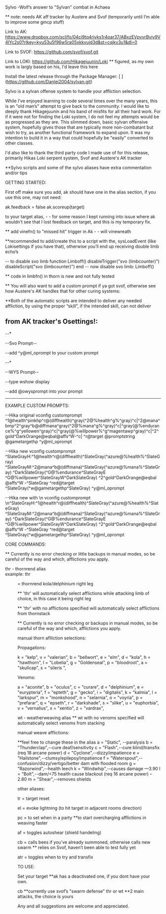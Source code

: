Sylvo -Wolf’s answer to "Sylvan" combat in Achaea

** note: needs AK aff tracker by Austere and Svof (temporarily until I’m able to improve some gmcp stuff)

Link to AK: https://www.dropbox.com/scl/fo/04ci9tq4rivks1r4oar37/ABxzEVpvvrBvjv9V4IYc2s0?rlkey=kyu53u5f96w5ra05xkkvujd3d&st=cqjkv3u1&dl=0

Link to SVOF: https://github.com/svof/svof.git

Link to LOKI: https://github.com/Hikagejuunin/Loki
** figured, as my own work is largly based on his, I'd leave this here


Install the latest release through the Package Manager:
[
[
](https://github.com/Danlei2004/sylvan.git)](https://github.com/Danlei2004/sylvan.git)

Sylvo is a sylvan offense system to handle your affliction selection.

While I’ve enjoyed learning to code several times over the many years, this is an "old man’s" attempt to give back to the community. I would like to deeply thank Hikagejuunin and his band of misfits for all their hard work. For if it were not for finding the Loki system, I do not feel my attempts would be as progressed as they are. This slimmed down, basic sylvan offensive system, hopefully gives those that are typically more non-combatant but wish to try, as another functional framework to expand upon. It was my intention to build it in a way that could hopefully be "easily" converted to other classes.

I'd also like to thank the third party code I made use of for this release, primarily Hikas Loki serpent system, Svof and Austere's AK tracker

**Sylvo scripts and some of the sylvo aliases have extra commentation and/or tips

GETTING STARTED:

First off make sure you add, ak should have one in the alias section, if you use this one, may not need: 

ak.feedback = false
ak.scoreup(target)

to your target alias, - -  for some reason I kept running into issue where ak wouldn’t see that I lost feedback on target, and this is my temporary fix.

** add vinefn() to "missed hit" trigger in Ak - - will vinewreath 

**recommended to add/create this to a script with the, sysLoadEvent (like Lokisettings if you have that), otherwise you’ll end up receiving double limb echo’s

-- to disable svo limb
function Limboff()
  disableTrigger("svo (limbcounter)")
  disableScript("svo (limbcounter)")
end
-- now disable svo limb:
Limboff()

** code in limbfn() in thorn is new and not fully tested

** You will also want to add a custom prompt if ya got svof, otherwise see how Austere's AK handles that for other curing systems:

**Both of the automatic scripts are intended to deliver any needed affliction, by using the proper “skill”, if the intended skill, can not deliver 

from AK tracker's Osettings!:
----------------------------------------------------------------------------------------------------------------------

--*

--Svo Prompt--

--add ^y@ml_oprompt to your custom prompt

--*


--WYS Prompt--

--type wshow display

--add @owysprompt into your prompt

-----------------------------------------------------------------------------------------------------------------------

EXAMPLE CUSTOM PROMPTS:

--Hika original
vconfig customprompt ^1@health^pinkhp^r@(diffhealth)^gray(^2@%health^g%^gray)^c|^2@mana^bmp^2^gray^b@diffmana^gray(^2@%mana^g%^gray)^c|^gray(@%endurance%^g^yellowen^gray)^c|^gray(@%willpower%^g^magentawp^gray)^c|^2^gold^DarkOrange@eqbal@affs^W-^c| ^r@target @promptstring @gametargethp ^y@ml_oprompt

--Hika new
vconfig customprompt ^SlateGrayH:^1@health^r@(diffhealth)^SlateGray(^azure@%health%^SlateGray) ^SlateGrayM:^2@mana^b@(diffmana)^SlateGray(^azure@%mana%^SlateGray) ^DarkSlateGray(^G@%endurance^SlateGrayE ^G@%willpower^SlateGrayW^DarkSlateGray) ^2^gold^DarkOrange@eqbal @affs^W -^SlateGray ^red@target ^SlateGray(^w@gametargethp^SlateGray) ^y@ml_oprompt

--Hika new with \n
vconfig customprompt \n^SlateGrayH:^1@health^r@(diffhealth)^SlateGray(^azure@%health%^SlateGray) ^SlateGrayM:^2@mana^b@(diffmana)^SlateGray(^azure@%mana%^SlateGray) ^DarkSlateGray(^G@%endurance^SlateGrayE ^G@%willpower^SlateGrayW^DarkSlateGray) ^2^gold^DarkOrange@eqbal @affs^W -^SlateGray ^red@target ^SlateGray(^w@gametargethp^SlateGray) ^y@ml_oprompt


CORE COMMANDS:

** Currently is no error checking or little backups  in manual modes, so be careful of the way and which, afflictions you apply.

thr<xx> <xx> - thornrend alias             
  example: thr<dd> <rl> = thornrend kola/delphinium right leg

** 'thr<rl>' will automatically select afflictions while attacking limb of choice, in this case it being right leg

** 'thr' with no afflictions specified will automatically select afflictions from thornstack

** Currently is no error checking or backups  in manual modes, so be careful of the way and which, afflictions you apply.

manual thorn aflliction selections:

Propagations:

k = "kelp",
v = "valerian",
b = "bellwort",
e = "elm",
d = "kola",
h = "hawthorn",
l = "Lobelia",
g = "Goldenseal",
p = "bloodroot", 
a = "skullcap",
s = "sileris ",

Venoms:

a = "aconite",
b = "oculus",
c = "curare",
d = "delphinium",
e = "eurypteria",
f = "epteth",
g = "gecko",
i = "digitalis",
k = "kalmia",
l = "larkspur",
m = "monkshood",
n = "selarnia",
o = "voyria",
p = "prefarar",
q = "epseth",
r = "darkshade",
s = "slike",
u = "euphorbia",
v = "vernalius",
x = "xentio",
z = "vardrax",

wt<xx> - weatherweaving alias
** wt with no venoms specified will automatically select venoms from stacking
  

manual weave afflictions:

**feel free to change these in the alias
a = "Static", --paralysis 
b = "Thunderclap",--cure deaf/sensitivity
c = "Flash",--cure blind/transfix (req 18 arcane power) 
d = "Cyclone",--dizzy/impatience 
e = "Hailstone",--clumsy/epilepsy/impatience
f = "Waterspout",--confusion/dizzy/vertigo/better dam with flooded room
g = "Razorwind",--health leech 
k = "Windwhip",--causes damage —3.90
l = "Bolt",--dam/<75 health cause blackout (req 16 arcane power) –2.80
m = "Shear",--removes shields


other aliases:
  

tr = target reset

el <direction> = evoke lightning (to hit target in adjacent rooms direction)

pc = to set when in a party **to start overcharging afflictions in weaving faster

af = toggles autoshear (shield handeling)

cb = calls bees if you’ve already summoned, otherwise calls new swarm ** relies on Svof, haven’t been able to test fully yet

atr = toggles when to try and transfix

TO USE:

Set your target **ak has a deactivated one, if you dont have your own.

cb  **currently use svof’s "swarm defense"
thr or wt **2 main attacks, the choice is yours

Any and all suggestions are welcome and appreciated. 
